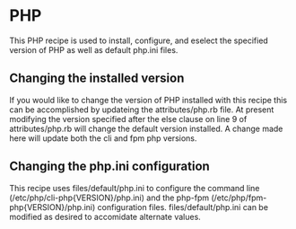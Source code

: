 PHP
====

This PHP recipe is used to install, configure, and eselect the specified version of PHP as well as default php.ini files. 


## Changing the installed version
If you would like to change the version of PHP installed with this recipe this can be accomplished by updateing the attributes/php.rb file.  At present modifying the version specified after the else clause on line 9 of attributes/php.rb will change the default version installed.  A change made here will update both the cli and fpm php versions.

## Changing the php.ini configuration
This recipe uses files/default/php.ini to configure the command line (/etc/php/cli-php{VERSION}/php.ini) and the php-fpm (/etc/php/fpm-php{VERSION}/php.ini) configuration files.  files/default/php.ini can be modified as desired to accomidate alternate values.
